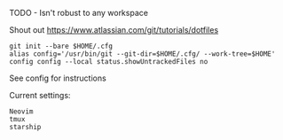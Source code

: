 TODO - Isn't robust to any workspace

Shout out https://www.atlassian.com/git/tutorials/dotfiles

```
git init --bare $HOME/.cfg
alias config='/usr/bin/git --git-dir=$HOME/.cfg/ --work-tree=$HOME'
config config --local status.showUntrackedFiles no
```

See config for instructions

Current settings:

```
Neovim
tmux
starship
```
